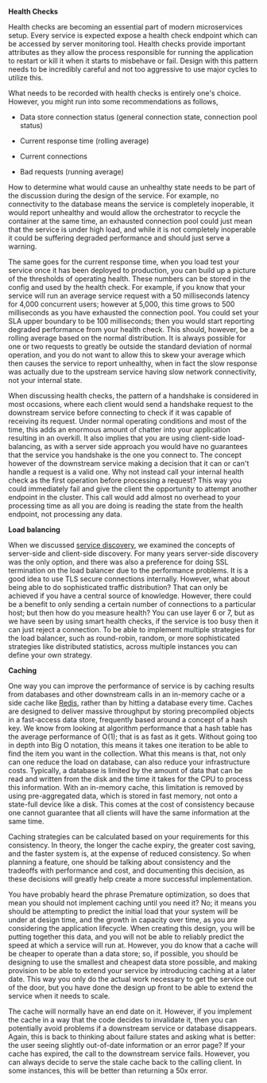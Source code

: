 **Health Checks**

Health checks are becoming an essential part of modern microservices setup. Every service is expected expose a health check endpoint which can be accessed by server monitoring tool. Health checks provide important attributes as they allow the process responsible for running the application to restart or kill it when it starts to misbehave or fail. Design with this pattern needs to be incredibly careful and not too aggressive to use major cycles to utilize this.

What needs to be recorded with health checks is entirely one&#39;s choice. However, you might run into some recommendations as follows,

- Data store connection status (general connection state, connection pool status)

- Current response time (rolling average)

- Current connections

- Bad requests (running average)

How to determine what would cause an unhealthy state needs to be part of the discussion during the design of the service. For example, no connectivity to the database means the service is completely inoperable, it would report unhealthy and would allow the orchestrator to recycle the container at the same time, an exhausted connection pool could just mean that the service is under high load, and while it is not completely inoperable it could be suffering degraded performance and should just serve a warning.

The same goes for the current response time, when you load test your service once it has been deployed to production, you can build up a picture of the thresholds of operating health. These numbers can be stored in the config and used by the health check. For example, if you know that your service will run an average service request with a 50 milliseconds latency for 4,000 concurrent users; however at 5,000, this time grows to 500 milliseconds as you have exhausted the connection pool. You could set your SLA upper boundary to be 100 milliseconds; then you would start reporting degraded performance from your health check. This should, however, be a rolling average based on the normal distribution. It is always possible for one or two requests to greatly be outside the standard deviation of normal operation, and you do not want to allow this to skew your average which then causes the service to report unhealthy, when in fact the slow response was actually due to the upstream service having slow network connectivity, not your internal state.

When discussing health checks, the pattern of a handshake is considered in most occasions, where each client would send a handshake request to the downstream service before connecting to check if it was capable of receiving its request. Under normal operating conditions and most of the time, this adds an enormous amount of chatter into your application resulting in an overkill. It also implies that you are using client-side load-balancing, as with a server side approach you would have no guarantees that the service you handshake is the one you connect to. The concept however of the downstream service making a decision that it can or can&#39;t handle a request is a valid one. Why not instead call your internal health check as the first operation before processing a request? This way you could immediately fail and give the client the opportunity to attempt another endpoint in the cluster. This call would add almost no overhead to your processing time as all you are doing is reading the state from the health endpoint, not processing any data.

**Load balancing**

When we discussed [service discovery](https://wp.me/p9aNy5-1x), we examined the concepts of server-side and client-side discovery. For many years server-side discovery was the only option, and there was also a preference for doing SSL termination on the load balancer due to the performance problems. It is a good idea to use TLS secure connections internally. However, what about being able to do sophisticated traffic distribution? That can only be achieved if you have a central source of knowledge. However, there could be a benefit to only sending a certain number of connections to a particular host; but then how do you measure health? You can use layer 6 or 7, but as we have seen by using smart health checks, if the service is too busy then it can just reject a connection. To be able to implement multiple strategies for the load balancer, such as round-robin, random, or more sophisticated strategies like distributed statistics, across multiple instances you can define your own strategy.

**Caching**

One way you can improve the performance of service is by caching results from databases and other downstream calls in an in-memory cache or a side cache like [Redis](https://redis.io/), rather than by hitting a database every time. Caches are designed to deliver massive throughput by storing precompiled objects in a fast-access data store, frequently based around a concept of a hash key. We know from looking at algorithm performance that a hash table has the average performance of O(1); that is as fast as it gets. Without going too in depth into Big O notation, this means it takes one iteration to be able to find the item you want in the collection. What this means is that, not only can one reduce the load on database, can also reduce your infrastructure costs. Typically, a database is limited by the amount of data that can be read and written from the disk and the time it takes for the CPU to process this information. With an in-memory cache, this limitation is removed by using pre-aggregated data, which is stored in fast memory, not onto a state-full device like a disk. This comes at the cost of consistency because one cannot guarantee that all clients will have the same information at the same time.

Caching strategies can be calculated based on your requirements for this consistency. In theory, the longer the cache expiry, the greater cost saving, and the faster system is, at the expense of reduced consistency. So when planning a feature, one should be talking about consistency and the tradeoffs with performance and cost, and documenting this decision, as these decisions will greatly help create a more successful implementation.

You have probably heard the phrase Premature optimization, so does that mean you should not implement caching until you need it? No; it means you should be attempting to predict the initial load that your system will be under at design time, and the growth in capacity over time, as you are considering the application lifecycle. When creating this design, you will be putting together this data, and you will not be able to reliably predict the speed at which a service will run at. However, you do know that a cache will be cheaper to operate than a data store; so, if possible, you should be designing to use the smallest and cheapest data store possible, and making provision to be able to extend your service by introducing caching at a later date. This way you only do the actual work necessary to get the service out of the door, but you have done the design up front to be able to extend the service when it needs to scale.

The cache will normally have an end date on it. However, if you implement the cache in a way that the code decides to invalidate it, then you can potentially avoid problems if a downstream service or database disappears. Again, this is back to thinking about failure states and asking what is better: the user seeing slightly out-of-date information or an error page? If your cache has expired, the call to the downstream service fails. However, you can always decide to serve the stale cache back to the calling client. In some instances, this will be better than returning a 50x error.
